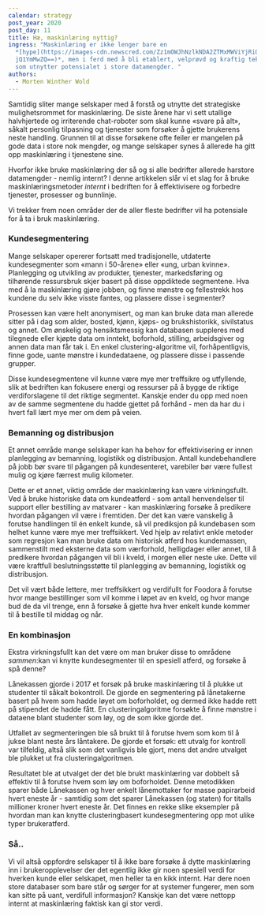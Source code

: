 ```yaml
---
calendar: strategy
post_year: 2020
post_day: 11
title: Hæ, maskinlæring nyttig?
ingress: "Maskinlæring er ikke lenger bare en
  *[hype](https://images-cdn.newscred.com/Zz1mOWJhNzlkNDA2ZTMxMWViYjRiOGFiM2IyM\
  jQ1YmMwZQ==)*, men i ferd med å bli etablert, velprøvd og kraftig teknologi
  som utnytter potensialet i store datamengder. "
authors:
  - Morten Winther Wold
---
```

Samtidig sliter mange selskaper med å forstå og utnytte det strategiske mulighetsrommet for maskinlæring. De siste årene har vi sett utallige halvhjertede og irriterende chat-roboter som skal kunne «svare på alt», såkalt personlig tilpasning og tjenester som forsøker å gjette brukerens neste handling. Grunnen til at disse forsøkene ofte feiler er mangelen på gode data i store nok mengder, og mange selskaper synes å allerede ha gitt opp maskinlæring i tjenestene sine.

Hvorfor ikke bruke maskinlæring der så og si alle bedrifter allerede harstore datamengder - nemlig internt? I denne artikkelen slår vi et slag for å bruke maskinlæringsmetoder *internt* i bedriften for å effektivisere og forbedre tjenester, prosesser og bunnlinje.

Vi trekker frem noen områder der de aller fleste bedrifter vil ha potensiale for å ta i bruk maskinlæring.

### Kundesegmentering

Mange selskaper opererer fortsatt med tradisjonelle, utdaterte kundesegmenter som «mann i 50-årene» eller «ung, urban kvinne». Planlegging og utvikling av produkter, tjenester, markedsføring og tilhørende ressursbruk skjer basert på disse oppdiktede segmentene. Hva med å la maskinlæring gjøre jobben, og finne mønstre og fellestrekk hos kundene du selv ikke visste fantes, og plassere disse i segmenter?

Prosessen kan være helt anonymisert, og man kan bruke data man allerede sitter på i dag som alder, bosted, kjønn, kjøps- og brukshistorikk, sivilstatus og annet. Om ønskelig og hensiktsmessig kan databasen suppleres med tilegnede eller kjøpte data om inntekt, boforhold, stilling, arbeidsgiver og annen data man får tak i. En enkel clustering-algoritme vil, forhåpentligvis, finne gode, uante mønstre i kundedataene, og plassere disse i passende grupper.

Disse kundesegmentene vil kunne være mye mer treffsikre og utfyllende, slik at bedriften kan fokusere energi og ressurser på å bygge de riktige verdiforslagene til det riktige segmentet. Kanskje ender du opp med noen av de samme segmentene du hadde gjettet på forhånd - men da har du i hvert fall lært mye mer om dem på veien.

### Bemanning og distribusjon

Et annet område mange selskaper kan ha behov for effektivisering er innen planlegging av bemanning, logistikk og distribusjon. Antall kundebehandlere på jobb bør svare til pågangen på kundesenteret, varebiler bør være fullest mulig og kjøre færrest mulig kilometer.

Dette er et annet, viktig område der maskinlæring kan være virkningsfullt. Ved å bruke historiske data om kundeatferd - som antall henvendelser til support eller bestilling av matvarer - kan maskinlæring forsøke å predikere hvordan pågangen vil være i fremtiden. Der det kan være vanskelig å forutse handlingen til én enkelt kunde, så vil prediksjon på kundebasen som helhet kunne være mye mer treffsikkert. Ved hjelp av relativt enkle metoder som regresjon kan man bruke data om historisk atferd hos kundemassen, sammenstilt med eksterne data som værforhold, helligdager eller annet, til å predikere hvordan pågangen vil bli i kveld, i morgen eller neste uke. Dette vil være kraftfull beslutningsstøtte til planlegging av bemanning, logistikk og distribusjon.

Det vil vært både lettere, mer treffsikkert og verdifullt for Foodora å forutse hvor mange bestillinger som vil komme i løpet av en kveld, og hvor mange bud de da vil trenge, enn å forsøke å gjette hva hver enkelt kunde kommer til å bestille til middag og når.

### En kombinasjon

Ekstra virkningsfullt kan det være om man bruker disse to områdene *sammen*:kan vi knytte kundesegmenter til en spesiell atferd, og forsøke å spå denne?

Lånekassen gjorde i 2017 et forsøk på bruke maskinlæring til å plukke ut studenter til såkalt bokontroll. De gjorde en segmentering på lånetakerne basert på hvem som hadde løyet om boforholdet, og dermed ikke hadde rett på stipendet de hadde fått. En clusteringalgoritme forsøkte å finne mønstre i dataene blant studenter som løy, og de som ikke gjorde det.

Utfallet av segmenteringen ble så brukt til å forutse hvem som kom til å jukse blant neste års låntakere. De gjorde et forsøk: ett utvalg for kontroll var tilfeldig, altså slik som det vanligvis ble gjort, mens det andre utvalget ble plukket ut fra clusteringalgoritmen.

Resultatet ble at utvalget der det ble brukt maskinlæring var dobbelt så effektiv til å forutse hvem som løy om boforholdet. Denne metodikken sparer både Lånekassen og hver enkelt lånemottaker for masse papirarbeid hvert eneste år - samtidig som det sparer Lånekassen (og staten) for titalls millioner kroner hvert eneste år. Det finnes en rekke slike eksempler på hvordan man kan knytte clusteringbasert kundesegmentering opp mot ulike typer brukeratferd.

### Så..

Vi vil altså oppfordre selskaper til å ikke bare forsøke å dytte maskinlæring inn i brukeropplevelser der det egentlig ikke gir noen spesiell verdi for hverken kunde eller selskapet, men heller ta en kikk internt. Har dere noen store databaser som bare står og sørger for at systemer fungerer, men som kan sitte på uant, verdifull informasjon? Kanskje kan det være nettopp internt at maskinlæring faktisk kan gi stor verdi.